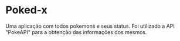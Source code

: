 # Poked-x
Uma aplicação com todos pokemons e seus status. Foi utilizado a API "PokeAPI" para a obtenção das informações dos mesmos.
